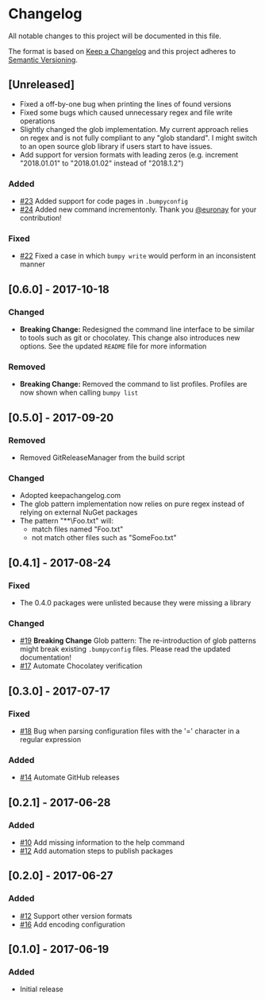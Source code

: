 # Changelog

All notable changes to this project will be documented in this file.

The format is based on [Keep a Changelog](http://keepachangelog.com/en/1.0.0/) and this project adheres to [Semantic Versioning](http://semver.org/spec/v2.0.0.html).

## [Unreleased]

- Fixed a off-by-one bug when printing the lines of found versions
- Fixed some bugs which caused unnecessary regex and file write operations
- Slightly changed the glob implementation. My current approach relies on regex and is not fully compliant to any "glob standard". I might switch to an open source glob library if users start to have issues.
- Add support for version formats with leading zeros (e.g. increment "2018.01.01" to "2018.01.02" instead of "2018.1.2")

### Added

- [#23](https://github.com/fwinkelbauer/Bumpy/issues/23) Added support for code pages in `.bumpyconfig`
- [#24](https://github.com/fwinkelbauer/Bumpy/issues/24) Added new command incrementonly. Thank you [@euronay](https://github.com/euronay) for your contribution!

### Fixed

- [#22](https://github.com/fwinkelbauer/Bumpy/issues/22) Fixed a case in which `bumpy write` would perform in an inconsistent manner

## [0.6.0] - 2017-10-18

### Changed

- **Breaking Change:** Redesigned the command line interface to be similar to tools such as git or chocolatey. This change also introduces new options. See the updated `README` file for more information

### Removed

- **Breaking Change:** Removed the command to list profiles. Profiles are now shown when calling `bumpy list`

## [0.5.0] - 2017-09-20

### Removed

- Removed GitReleaseManager from the build script

### Changed

- Adopted keepachangelog.com
- The glob pattern implementation now relies on pure regex instead of relying on external NuGet packages
- The pattern "\*\*\Foo.txt" will:
  - match files named "Foo.txt"
  - not match other files such as "SomeFoo.txt"

## [0.4.1] - 2017-08-24

### Fixed

- The 0.4.0 packages were unlisted because they were missing a library

### Changed

- [#19](https://github.com/fwinkelbauer/Bumpy/issues/19) **Breaking Change** Glob pattern: The re-introduction of glob patterns might break existing `.bumpyconfig` files. Please read the updated documentation!
- [#17](https://github.com/fwinkelbauer/Bumpy/issues/17) Automate Chocolatey verification

## [0.3.0] - 2017-07-17

### Fixed

- [#18](https://github.com/fwinkelbauer/Bumpy/issues/18) Bug when parsing configuration files with the '=' character in a regular expression

### Added

- [#14](https://github.com/fwinkelbauer/Bumpy/issues/14) Automate GitHub releases

## [0.2.1] - 2017-06-28

### Added

- [#10](https://github.com/fwinkelbauer/Bumpy/issues/10) Add missing information to the help command
- [#12](https://github.com/fwinkelbauer/Bumpy/issues/12) Add automation steps to publish packages

## [0.2.0] - 2017-06-27

### Added

- [#12](https://github.com/fwinkelbauer/Bumpy/issues/2) Support other version formats
- [#16](https://github.com/fwinkelbauer/Bumpy/issues/6) Add encoding configuration 

## [0.1.0] - 2017-06-19

### Added

- Initial release
